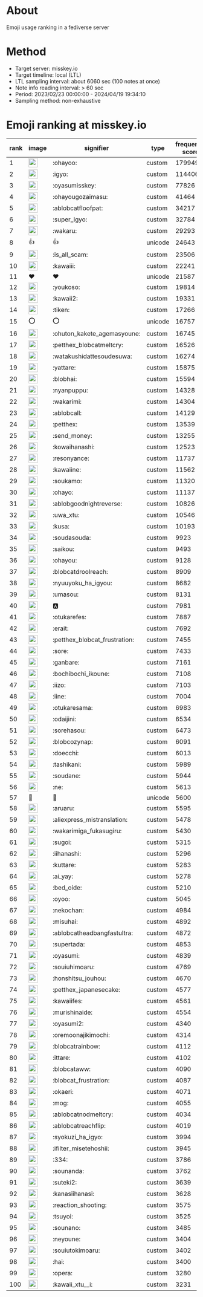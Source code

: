 # About
Emoji usage ranking in a fediverse server

# Method
- Target server: misskey.io
- Target timeline: local (LTL)
- LTL sampling interval: about 6060 sec (100 notes at once)
- Note info reading interval: > 60 sec
- Period: 2023/02/23 00:00:00 - 2024/04/19 19:34:10 
- Sampling method: non-exhaustive

# Emoji ranking at misskey.io

|rank|image|signifier|type|frequency score|
|----|----|----|----|----|
|1|<img height="24" src="https://misskey.io/emoji/ohayoo.webp">|:ohayoo:|custom|179949|
|2|<img height="24" src="https://misskey.io/emoji/igyo.webp">|:igyo:|custom|114406|
|3|<img height="24" src="https://misskey.io/emoji/oyasumisskey.webp">|:oyasumisskey:|custom|77826|
|4|<img height="24" src="https://misskey.io/emoji/ohayougozaimasu.webp">|:ohayougozaimasu:|custom|41464|
|5|<img height="24" src="https://misskey.io/emoji/ablobcatfloofpat.webp">|:ablobcatfloofpat:|custom|34217|
|6|<img height="24" src="https://misskey.io/emoji/super_igyo.webp">|:super_igyo:|custom|32784|
|7|<img height="24" src="https://misskey.io/emoji/wakaru.webp">|:wakaru:|custom|29293|
|8|👍|👍|unicode|24643|
|9|<img height="24" src="https://misskey.io/emoji/is_all_scam.webp">|:is_all_scam:|custom|23506|
|10|<img height="24" src="https://misskey.io/emoji/kawaiii.webp">|:kawaiii:|custom|22241|
|11|❤|❤|unicode|21587|
|12|<img height="24" src="https://misskey.io/emoji/youkoso.webp">|:youkoso:|custom|19814|
|13|<img height="24" src="https://misskey.io/emoji/kawaii2.webp">|:kawaii2:|custom|19331|
|14|<img height="24" src="https://misskey.io/emoji/tiken.webp">|:tiken:|custom|17266|
|15|⭕|⭕|unicode|16757|
|16|<img height="24" src="https://misskey.io/emoji/ohuton_kakete_agemasyoune.webp">|:ohuton_kakete_agemasyoune:|custom|16745|
|17|<img height="24" src="https://misskey.io/emoji/petthex_blobcatmeltcry.webp">|:petthex_blobcatmeltcry:|custom|16526|
|18|<img height="24" src="https://misskey.io/emoji/watakushidattesoudesuwa.webp">|:watakushidattesoudesuwa:|custom|16274|
|19|<img height="24" src="https://misskey.io/emoji/yattare.webp">|:yattare:|custom|15875|
|20|<img height="24" src="https://misskey.io/emoji/blobhai.webp">|:blobhai:|custom|15594|
|21|<img height="24" src="https://misskey.io/emoji/nyanpuppu.webp">|:nyanpuppu:|custom|14328|
|22|<img height="24" src="https://misskey.io/emoji/wakarimi.webp">|:wakarimi:|custom|14304|
|23|<img height="24" src="https://misskey.io/emoji/ablobcall.webp">|:ablobcall:|custom|14129|
|24|<img height="24" src="https://misskey.io/emoji/petthex.webp">|:petthex:|custom|13539|
|25|<img height="24" src="https://misskey.io/emoji/send_money.webp">|:send_money:|custom|13255|
|26|<img height="24" src="https://misskey.io/emoji/kowaihanashi.webp">|:kowaihanashi:|custom|12523|
|27|<img height="24" src="https://misskey.io/emoji/resonyance.webp">|:resonyance:|custom|11737|
|28|<img height="24" src="https://misskey.io/emoji/kawaiine.webp">|:kawaiine:|custom|11562|
|29|<img height="24" src="https://misskey.io/emoji/soukamo.webp">|:soukamo:|custom|11320|
|30|<img height="24" src="https://misskey.io/emoji/ohayo.webp">|:ohayo:|custom|11137|
|31|<img height="24" src="https://misskey.io/emoji/ablobgoodnightreverse.webp">|:ablobgoodnightreverse:|custom|10826|
|32|<img height="24" src="https://misskey.io/emoji/uwa_xtu.webp">|:uwa_xtu:|custom|10546|
|33|<img height="24" src="https://misskey.io/emoji/kusa.webp">|:kusa:|custom|10193|
|34|<img height="24" src="https://misskey.io/emoji/soudasouda.webp">|:soudasouda:|custom|9923|
|35|<img height="24" src="https://misskey.io/emoji/saikou.webp">|:saikou:|custom|9493|
|36|<img height="24" src="https://misskey.io/emoji/ohayou.webp">|:ohayou:|custom|9128|
|37|<img height="24" src="https://misskey.io/emoji/blobcatdroolreach.webp">|:blobcatdroolreach:|custom|8909|
|38|<img height="24" src="https://misskey.io/emoji/nyuuyoku_ha_igyou.webp">|:nyuuyoku_ha_igyou:|custom|8682|
|39|<img height="24" src="https://misskey.io/emoji/umasou.webp">|:umasou:|custom|8131|
|40|<img height="24" src="https://misskey.io/emoji/a.webp">|:a:|custom|7981|
|41|<img height="24" src="https://misskey.io/emoji/otukarefes.webp">|:otukarefes:|custom|7887|
|42|<img height="24" src="https://misskey.io/emoji/erait.webp">|:erait:|custom|7692|
|43|<img height="24" src="https://misskey.io/emoji/petthex_blobcat_frustration.webp">|:petthex_blobcat_frustration:|custom|7455|
|44|<img height="24" src="https://misskey.io/emoji/sore.webp">|:sore:|custom|7433|
|45|<img height="24" src="https://misskey.io/emoji/ganbare.webp">|:ganbare:|custom|7161|
|46|<img height="24" src="https://misskey.io/emoji/bochibochi_ikoune.webp">|:bochibochi_ikoune:|custom|7108|
|47|<img height="24" src="https://misskey.io/emoji/iizo.webp">|:iizo:|custom|7103|
|48|<img height="24" src="https://misskey.io/emoji/iine.webp">|:iine:|custom|7004|
|49|<img height="24" src="https://misskey.io/emoji/otukaresama.webp">|:otukaresama:|custom|6983|
|50|<img height="24" src="https://misskey.io/emoji/odaijini.webp">|:odaijini:|custom|6534|
|51|<img height="24" src="https://misskey.io/emoji/sorehasou.webp">|:sorehasou:|custom|6473|
|52|<img height="24" src="https://misskey.io/emoji/blobcozynap.webp">|:blobcozynap:|custom|6091|
|53|<img height="24" src="https://misskey.io/emoji/doecchi.webp">|:doecchi:|custom|6013|
|54|<img height="24" src="https://misskey.io/emoji/tashikani.webp">|:tashikani:|custom|5989|
|55|<img height="24" src="https://misskey.io/emoji/soudane.webp">|:soudane:|custom|5944|
|56|<img height="24" src="https://misskey.io/emoji/ne.webp">|:ne:|custom|5613|
|57|🎉|🎉|unicode|5600|
|58|<img height="24" src="https://misskey.io/emoji/aruaru.webp">|:aruaru:|custom|5595|
|59|<img height="24" src="https://misskey.io/emoji/aliexpress_mistranslation.webp">|:aliexpress_mistranslation:|custom|5478|
|60|<img height="24" src="https://misskey.io/emoji/wakarimiga_fukasugiru.webp">|:wakarimiga_fukasugiru:|custom|5430|
|61|<img height="24" src="https://misskey.io/emoji/sugoi.webp">|:sugoi:|custom|5315|
|62|<img height="24" src="https://misskey.io/emoji/iihanashi.webp">|:iihanashi:|custom|5296|
|63|<img height="24" src="https://misskey.io/emoji/kuttare.webp">|:kuttare:|custom|5283|
|64|<img height="24" src="https://misskey.io/emoji/ai_yay.webp">|:ai_yay:|custom|5278|
|65|<img height="24" src="https://misskey.io/emoji/bed_oide.webp">|:bed_oide:|custom|5210|
|66|<img height="24" src="https://misskey.io/emoji/oyoo.webp">|:oyoo:|custom|5045|
|67|<img height="24" src="https://misskey.io/emoji/nekochan.webp">|:nekochan:|custom|4984|
|68|<img height="24" src="https://misskey.io/emoji/misuhai.webp">|:misuhai:|custom|4892|
|69|<img height="24" src="https://misskey.io/emoji/ablobcatheadbangfastultra.webp">|:ablobcatheadbangfastultra:|custom|4872|
|70|<img height="24" src="https://misskey.io/emoji/supertada.webp">|:supertada:|custom|4853|
|71|<img height="24" src="https://misskey.io/emoji/oyasumi.webp">|:oyasumi:|custom|4839|
|72|<img height="24" src="https://misskey.io/emoji/souiuhimoaru.webp">|:souiuhimoaru:|custom|4769|
|73|<img height="24" src="https://misskey.io/emoji/honshitsu_jouhou.webp">|:honshitsu_jouhou:|custom|4670|
|74|<img height="24" src="https://misskey.io/emoji/petthex_japanesecake.webp">|:petthex_japanesecake:|custom|4577|
|75|<img height="24" src="https://misskey.io/emoji/kawaiifes.webp">|:kawaiifes:|custom|4561|
|76|<img height="24" src="https://misskey.io/emoji/murishinaide.webp">|:murishinaide:|custom|4554|
|77|<img height="24" src="https://misskey.io/emoji/oyasumi2.webp">|:oyasumi2:|custom|4340|
|78|<img height="24" src="https://misskey.io/emoji/oremoonajikimochi.webp">|:oremoonajikimochi:|custom|4314|
|79|<img height="24" src="https://misskey.io/emoji/blobcatrainbow.webp">|:blobcatrainbow:|custom|4112|
|80|<img height="24" src="https://misskey.io/emoji/ittare.webp">|:ittare:|custom|4102|
|81|<img height="24" src="https://misskey.io/emoji/blobcataww.webp">|:blobcataww:|custom|4090|
|82|<img height="24" src="https://misskey.io/emoji/blobcat_frustration.webp">|:blobcat_frustration:|custom|4087|
|83|<img height="24" src="https://misskey.io/emoji/okaeri.webp">|:okaeri:|custom|4071|
|84|<img height="24" src="https://misskey.io/emoji/mog.webp">|:mog:|custom|4055|
|85|<img height="24" src="https://misskey.io/emoji/ablobcatnodmeltcry.webp">|:ablobcatnodmeltcry:|custom|4034|
|86|<img height="24" src="https://misskey.io/emoji/ablobcatreachflip.webp">|:ablobcatreachflip:|custom|4019|
|87|<img height="24" src="https://misskey.io/emoji/syokuzi_ha_igyo.webp">|:syokuzi_ha_igyo:|custom|3994|
|88|<img height="24" src="https://misskey.io/emoji/ifilter_misetehoshii.webp">|:ifilter_misetehoshii:|custom|3945|
|89|<img height="24" src="https://misskey.io/emoji/334.webp">|:334:|custom|3786|
|90|<img height="24" src="https://misskey.io/emoji/sounanda.webp">|:sounanda:|custom|3762|
|91|<img height="24" src="https://misskey.io/emoji/suteki2.webp">|:suteki2:|custom|3639|
|92|<img height="24" src="https://misskey.io/emoji/kanasiihanasi.webp">|:kanasiihanasi:|custom|3628|
|93|<img height="24" src="https://misskey.io/emoji/reaction_shooting.webp">|:reaction_shooting:|custom|3575|
|94|<img height="24" src="https://misskey.io/emoji/tsuyoi.webp">|:tsuyoi:|custom|3525|
|95|<img height="24" src="https://misskey.io/emoji/sounano.webp">|:sounano:|custom|3485|
|96|<img height="24" src="https://misskey.io/emoji/neyoune.webp">|:neyoune:|custom|3404|
|97|<img height="24" src="https://misskey.io/emoji/souiutokimoaru.webp">|:souiutokimoaru:|custom|3402|
|98|<img height="24" src="https://misskey.io/emoji/hai.webp">|:hai:|custom|3400|
|99|<img height="24" src="https://misskey.io/emoji/opera.webp">|:opera:|custom|3280|
|100|<img height="24" src="https://misskey.io/emoji/kawaii_xtu__i.webp">|:kawaii_xtu__i:|custom|3231|
